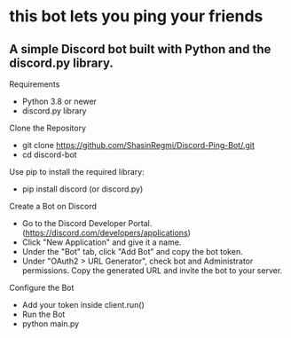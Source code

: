 <h1> this bot lets you ping your friends </h1>

<h2>A simple Discord bot built with Python and the discord.py library.</h2>

Requirements
 - Python 3.8 or newer
 - discord.py library

Clone the Repository
- git clone https://github.com/ShasinRegmi/Discord-Ping-Bot/.git
- cd discord-bot

Use pip to install the required library:
- pip install discord (or discord.py)

Create a Bot on Discord
  - Go to the Discord Developer Portal.(https://discord.com/developers/applications)
  - Click "New Application" and give it a name.
  - Under the "Bot" tab, click "Add Bot" and copy the bot token.
  - Under "OAuth2 > URL Generator", check bot and Administrator permissions. Copy the generated URL and invite the bot to your server.

Configure the Bot
- Add your token inside client.run()
- Run the Bot
- python main.py
